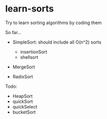 # learn-sorts
Try to learn sorting algorithms by coding them

So far...

- SimpleSort: should include all O(n^2) sorts
  - insertionSort
  - shellsort
  
- MergeSort
- RadixSort

Todo:
- HeapSort
- quickSort
- quickSelect
- bucketSort
